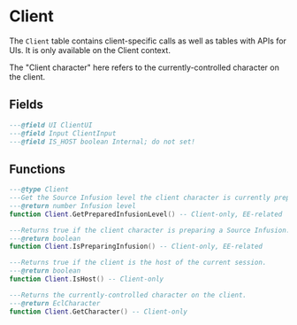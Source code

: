 # Client
The `Client` table contains client-specific calls as well as tables with APIs for UIs. It is only available on the Client context.

The "Client character" here refers to the currently-controlled character on the client.

## Fields
<doc fields="Client">

```lua
---@field UI ClientUI
---@field Input ClientInput
---@field IS_HOST boolean Internal; do not set!
```
</doc>

## Functions
<doc lib="Client">

```lua
---@type Client
---Get the Source Infusion level the client character is currently preparing.
---@return number Infusion level
function Client.GetPreparedInfusionLevel() -- Client-only, EE-related
```
```lua
---Returns true if the client character is preparing a Source Infusion.
---@return boolean
function Client.IsPreparingInfusion() -- Client-only, EE-related
```
```lua
---Returns true if the client is the host of the current session.
---@return boolean
function Client.IsHost() -- Client-only
```
```lua
---Returns the currently-controlled character on the client.
---@return EclCharacter
function Client.GetCharacter() -- Client-only
```
</doc>